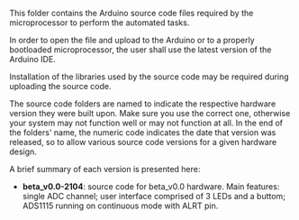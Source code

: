 This folder contains the Arduino source code files required by the microprocessor to perform the automated tasks. 

In order to open the file and upload to the Arduino or to a properly bootloaded microprocessor, the user shall use the latest version of the Arduino IDE.

Installation of the libraries used by the source code may be required during uploading the source code.

The source code folders are named to indicate the respective hardware version they were built upon. Make sure you use the correct one, otherwise your system may not function well or may not function at all. In the end of the folders' name, the numeric code indicates the date that version was released, so to allow various source code versions for a given hardware design.

A brief summary of each version is presented here:

- **beta_v0.0-2104**: source code for beta_v0.0 hardware. Main features: single ADC channel; user interface comprised of 3 LEDs and a buttom; ADS1115 running on continuous mode with ALRT pin.
